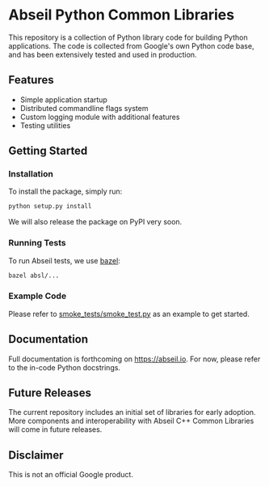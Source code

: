 # Abseil Python Common Libraries

This repository is a collection of Python library code for building Python
applications. The code is collected from Google's own Python code base, and has
been extensively tested and used in production.

## Features

* Simple application startup
* Distributed commandline flags system
* Custom logging module with additional features
* Testing utilities

## Getting Started

### Installation

To install the package, simply run:

```bash
python setup.py install
```

We will also release the package on PyPI very soon.

### Running Tests

To run Abseil tests, we use [bazel](https://bazel.build/):

```bash
bazel absl/...
```

### Example Code

Please refer to [smoke_tests/smoke_test.py](smoke_tests/smoke_test.py) as an
example to get started.

## Documentation

Full documentation is forthcoming on https://abseil.io. For now, please refer
to the in-code Python docstrings.

## Future Releases

The current repository includes an initial set of libraries for early adoption.
More components and interoperability with Abseil C++ Common Libraries
will come in future releases.

## Disclaimer

This is not an official Google product.
